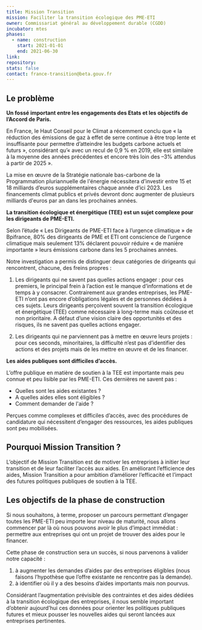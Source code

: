```yaml
---
title: Mission Transition
mission: Faciliter la transition écologique des PME-ETI
owner: Commissariat général au développement durable (CGDD)
incubator: mtes
phases:
  - name: construction
    start: 2021-01-01
    end: 2021-06-30
link: 
repository:
stats: false
contact: france-transition@beta.gouv.fr
---
```


## Le problème

**Un fossé important entre les engagements des Etats et les objectifs de l’Accord de Paris.**

En France, le Haut Conseil pour le Climat a récemment conclu que « la réduction des émissions de gaz à effet de serre continue à être trop lente et insuffisante pour permettre d’atteindre les budgets carbone actuels et futurs », considérant qu’« avec un recul de 0,9 % en 2019, elle est similaire à la moyenne des années précédentes et encore très loin des –3% attendus à partir de 2025 ».

La mise en œuvre de la Stratégie nationale bas-carbone de la Programmation pluriannuelle de l'énergie nécessitera d’investir entre 15 et 18 milliards d’euros supplémentaires chaque année d’ici 2023. Les financements climat publics et privés devront donc augmenter de plusieurs milliards d'euros par an dans les prochaines années.

**La transition écologique et énergétique (TEE) est un sujet complexe pour les dirigeants de PME-ETI.** 

Selon l’étude « Les Dirigeants de PME-ETI face à l’urgence climatique » de Bpifrance, 80% des dirigeants de PME et ETI ont conscience de l’urgence climatique mais seulement 13% déclarent pouvoir réduire « de manière importante » leurs émissions carbone dans les 5 prochaines années.

Notre investigation a permis de distinguer deux catégories de dirigeants qui rencontrent, chacune, des freins propres :

 1. Les dirigeants qui ne savent pas quelles actions engager : pour ces premiers, le principal frein à l’action est le manque d’informations et de temps à y consacrer. Contrairement aux grandes entreprises, les PME-ETI n’ont pas encore d’obligations légales et de personnes dédiées à ces sujets. Leurs dirigeants perçoivent souvent la transition écologique et énergétique (TEE) comme nécessaire à long-terme mais coûteuse et non prioritaire. A défaut d’une vision claire des opportunités et des risques, ils ne savent pas quelles actions engager.
 
2. Les dirigeants qui ne parviennent pas à mettre en œuvre leurs projets : pour ces seconds, minoritaires, la difficulté n’est pas d’identifier des actions et des projets mais de les mettre en œuvre et de les financer.

**Les aides publiques sont difficiles d’accès.**

L’offre publique en matière de soutien à la TEE est importante mais peu connue et peu lisible par les PME-ETI. Ces dernières ne savent pas :
- Quelles sont les aides existantes ?
- A quelles aides elles sont éligibles ?
- Comment demander de l'aide ?

Perçues comme complexes et difficiles d’accès, avec des procédures de candidature qui nécessitent d’engager des ressources, les aides publiques sont peu mobilisées.

## Pourquoi Mission Transition ?

L’objectif de Mission Transition est de motiver les entreprises à initier leur transition et de leur faciliter l’accès aux aides. En améliorant l’efficience des aides, Mission Transition a pour ambition d’améliorer l’efficacité et l’impact des futures politiques publiques de soutien à la TEE.


## Les objectifs de la phase de construction

Si nous souhaitons, à terme, proposer un parcours permettant d’engager toutes les PME-ETI peu importe leur niveau de maturité, nous allons commencer par là où nous pouvons avoir le plus d’impact immédiat : permettre aux entreprises qui ont un projet de trouver des aides pour le financer.

Cette phase de construction sera un succès, si nous parvenons à valider notre capacité :
1. à augmenter les demandes d’aides par des entreprises éligibles (nous faisons l’hypothèse que l’offre existante ne rencontre pas la demande).
2. à identifier où il y a des besoins d’aides importants mais non pourvus.

Considérant l’augmentation prévisible des contraintes et des aides dédiées à la transition écologique des entreprises, il nous semble important d’obtenir aujourd’hui ces données pour orienter les politiques publiques futures et mieux pousser les nouvelles aides qui seront lancées aux entreprises pertinentes.


